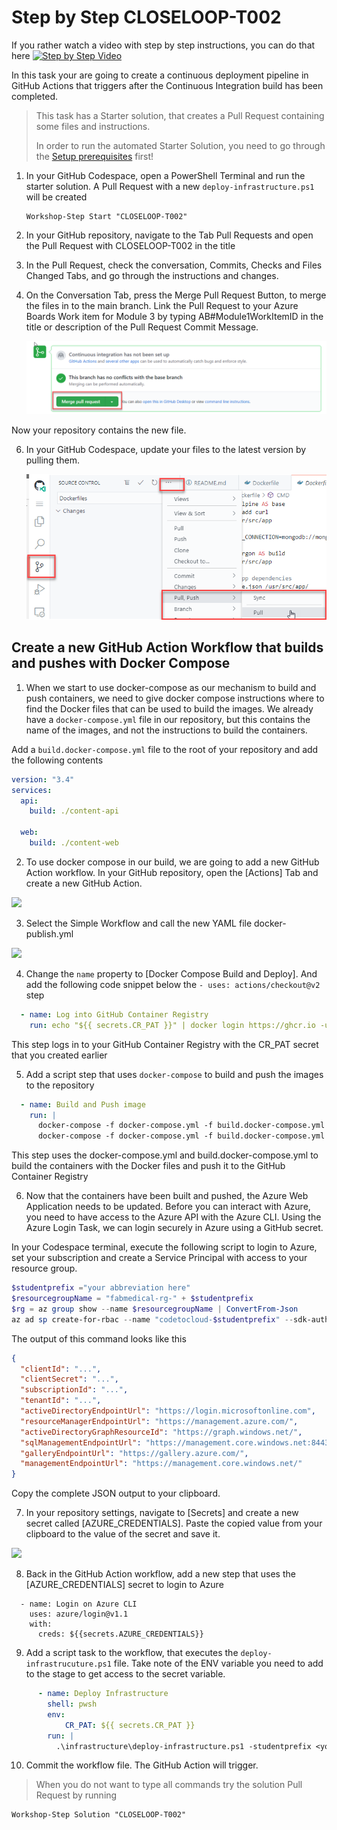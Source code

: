 # Step by Step CLOSELOOP-T002

If you rather watch a video with step by step instructions, you can do that here
[![Step by Step Video](https://img.youtube.com/vi/KeucYraZ5Qo/0.jpg)](https://www.youtube.com/watch?v=KeucYraZ5Qo)

In this task your are going to create a continuous deployment pipeline in GitHub Actions that triggers after the Continuous Integration build has been completed. 

> This task has a Starter solution, that creates a Pull Request containing some files and instructions. 
>
> In order to run the automated Starter Solution, you need to go through the [Setup prerequisites](/Challenges/Prerequisites/Readme.md) first!

1. In your GitHub Codespace, open a PowerShell Terminal and run the starter solution. A Pull Request with a new `deploy-infrastructure.ps1` will be created

      ```
      Workshop-Step Start "CLOSELOOP-T002"
      ```

2. In your GitHub repository, navigate to the Tab Pull Requests and open the Pull Request with CLOSELOOP-T002 in the title

3. In the Pull Request, check the conversation, Commits, Checks and Files Changed Tabs, and go through the instructions and changes.

4. On the Conversation Tab, press the Merge Pull Request Button, to merge the files in to the main branch. Link the Pull Request to your Azure Boards Work item for Module 3 by typing AB#Module1WorkItemID in the title or description of the Pull Request Commit Message. 

      ![Shows the button for merging a Pull Request in GitHub](/Assets/mergePullRequest.png)

Now your repository contains the new file.

6. In your GitHub Codespace, update your files to the latest version by pulling them.

      ![](/Assets/2020-10-05-12-10-11.png)

## Create a new GitHub Action Workflow that builds and pushes with Docker Compose

1. When we start to use docker-compose as our mechanism to build and push containers, we need to give docker compose instructions where to find the Docker files that can be used to build the images. We already have a `docker-compose.yml` file in our repository, but this contains the name of the images, and not the instructions to build the containers. 

Add a `build.docker-compose.yml` file to the root of your repository and add the following contents

```YAML
version: "3.4"
services:
  api:
    build: ./content-api

  web:
    build: ./content-web
```

2. To use docker compose in our build, we are going to add a new GitHub Action workflow. In your GitHub repository, open the [Actions] Tab and create a new GitHub Action.

![](NewGHAction.png)

3. Select the Simple Workflow and call the new YAML file docker-publish.yml

![](simplewf.png)

4. Change the `name` property to [Docker Compose Build and Deploy]. And add the following code snippet below the  `- uses: actions/checkout@v2` step

```YAML
  - name: Log into GitHub Container Registry
    run: echo "${{ secrets.CR_PAT }}" | docker login https://ghcr.io -u ${{ github.actor }} --password-stdin
```

This step logs in to your GitHub Container Registry with the CR_PAT secret that you created earlier

5. Add a script step that uses `docker-compose` to build and push the images to the repository

```YAML
  - name: Build and Push image
    run: |  
      docker-compose -f docker-compose.yml -f build.docker-compose.yml build
      docker-compose -f docker-compose.yml -f build.docker-compose.yml push
```
This step uses the docker-compose.yml and build.docker-compose.yml to build the containers with the Docker files and push it to the GitHub Container Registry

6. Now that the containers have been built and pushed, the Azure Web Application needs to be updated. Before you can interact with Azure, you need to have access to the Azure API with the Azure CLI. Using the Azure Login Task, we can login securely in Azure using a GitHub secret.

In your Codespace terminal, execute the following script to login to Azure, set your subscription and create a Service Principal with access to your resource group.

```PowerShell
$studentprefix ="your abbreviation here"
$resourcegroupName = "fabmedical-rg-" + $studentprefix 
$rg = az group show --name $resourcegroupName | ConvertFrom-Json
az ad sp create-for-rbac --name "codetocloud-$studentprefix" --sdk-auth --role contributor --scopes $($rg.id)
```

The output of this command looks like this
```JSON
{
  "clientId": "...",
  "clientSecret": "...",
  "subscriptionId": "...",
  "tenantId": "...",
  "activeDirectoryEndpointUrl": "https://login.microsoftonline.com",
  "resourceManagerEndpointUrl": "https://management.azure.com/",
  "activeDirectoryGraphResourceId": "https://graph.windows.net/",
  "sqlManagementEndpointUrl": "https://management.core.windows.net:8443/",
  "galleryEndpointUrl": "https://gallery.azure.com/",
  "managementEndpointUrl": "https://management.core.windows.net/"
}
```

Copy the complete JSON output to your clipboard.

7. In your repository settings, navigate to [Secrets] and create a new secret called [AZURE_CREDENTIALS]. Paste the copied value from your clipboard to the value of the secret and save it.

![](secretAZCRED.png)

8. Back in the GitHub Action workflow, add a new step that uses the [AZURE_CREDENTIALS] secret to login to Azure
      
```
  - name: Login on Azure CLI
    uses: azure/login@v1.1
    with:
      creds: ${{secrets.AZURE_CREDENTIALS}}
```          

9. Add a script task to the workflow, that executes the `deploy-infrastrucuture.ps1` file. Take note of the ENV variable you need to add to the stage to get access to the secret variable.

```YAML
      - name: Deploy Infrastructure
        shell: pwsh
        env:
            CR_PAT: ${{ secrets.CR_PAT }}        
        run: |
          .\infrastructure\deploy-infrastructure.ps1 -studentprefix <your abbreviation here>
```

10. Commit the workflow file. The GitHub Action will trigger.

> When you do not want to type all commands try the solution Pull Request by running

```
Workshop-Step Solution "CLOSELOOP-T002"
```
